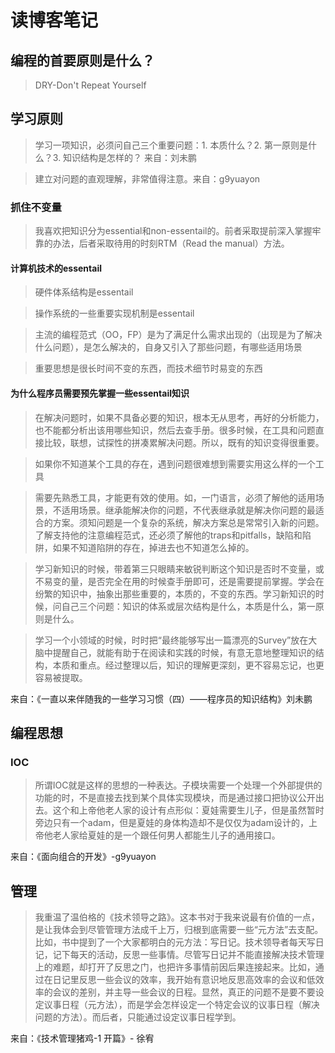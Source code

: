 #  读博客笔记

## 编程的首要原则是什么？

> DRY-Don't Repeat Yourself
> 

## 学习原则

> 学习一项知识，必须问自己三个重要问题：1. 本质什么？2. 第一原则是什么？3. 知识结构是怎样的？  来自：刘未鹏

> 建立对问题的直观理解，非常值得注意。来自：g9yuayon

### 抓住不变量

> 我喜欢把知识分为essential和non-essentail的。前者采取提前深入掌握牢靠的办法，后者采取待用的时刻RTM（Read the manual）方法。

#### 计算机技术的essentail

> 硬件体系结构是essentail 
 
> 操作系统的一些重要实现机制是essentail
 
> 主流的编程范式（OO，FP）是为了满足什么需求出现的（出现是为了解决什么问题），是怎么解决的，自身又引入了那些问题，有哪些适用场景
 
> 重要思想是很长时间不变的东西，而技术细节时易变的东西

#### 为什么程序员需要预先掌握一些essentail知识

> 在解决问题时，如果不具备必要的知识，根本无从思考，再好的分析能力，也不能都分析出该用哪些知识，然后去查手册。很多时候，在工具和问题直接比较，联想，试探性的拼凑累解决问题。所以，既有的知识变得很重要。
 
> 如果你不知道某个工具的存在，遇到问题很难想到需要实用这么样的一个工具
 
> 需要先熟悉工具，才能更有效的使用。如，一门语言，必须了解他的适用场景，不适用场景。继承能解决你的问题，不代表继承就是解决你问题的最适合的方案。须知问题是一个复杂的系统，解决方案总是常常引入新的问题。了解支持他的注意编程范式，还必须了解他的traps和pitfalls，缺陷和陷阱，如果不知道陷阱的存在，掉进去也不知道怎么掉的。
 
> 学习新知识的时候，带着第三只眼睛来敏锐判断这个知识是否时不变量，或不易变的量，是否完全在用的时候查手册即可，还是需要提前掌握。学会在纷繁的知识中，抽象出那些重要的，本质的，不变的东西。学习新知识的时候，问自己三个问题：知识的体系或层次结构是什么，本质是什么，第一原则是什么。
 
> 学习一个小领域的时候，时时把“最终能够写出一篇漂亮的Survey”放在大脑中提醒自己，就能有助于在阅读和实践的时候，有意无意地整理知识的结构，本质和重点。经过整理以后，知识的理解更深刻，更不容易忘记，也更容易被提取。

来自：《一直以来伴随我的一些学习习惯（四）——程序员的知识结构》刘未鹏
 
## 编程思想

### IOC

> 所谓IOC就是这样的思想的一种表达。子模块需要一个处理一个外部提供的功能的时，不是直接去找到某个具体实现模块，而是通过接口把协议公开出去。这个和上帝他老人家的设计有点形似：夏娃需要生儿子，但是虽然暂时旁边只有一个adam，但是夏娃的身体构造却不是仅仅为adam设计的，上帝他老人家给夏娃的是一个跟任何男人都能生儿子的通用接口。  

来自：《面向组合的开发》-g9yuayon


## 管理

> 我重温了温伯格的《技术领导之路》。这本书对于我来说最有价值的一点，是让我体会到尽管管理方法成千上万，归根到底需要一些“元方法”去支配。比如，书中提到了一个大家都明白的元方法：写日记。技术领导者每天写日记，记下每天的活动，反思一些事情。尽管写日记并不能直接解决技术管理上的难题，却打开了反思之门，也把许多事情前因后果连接起来。比如，通过在日记里反思一些会议的效率，我开始有意识地反思高效率的会议和低效率的会议的差别，并主导一些会议的日程。显然，真正的问题不是要不要设定议事日程（元方法），而是学会怎样设定一个特定会议的议事日程（解决问题的方法）。而后者，只能通过设定议事日程学到。  

来自：《技术管理猪鸡-1 开篇》- 徐宥